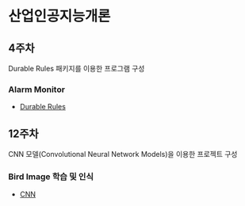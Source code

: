 # **산업인공지능개론** 

## 4주차

Durable Rules 패키지를 이용한 프로그램 구성

### Alarm Monitor

- [Durable Rules](https://github.com/dgyoo-AI/Industrial-AI/tree/main/Programming/산업인공지능개론/4Week-AlarmMonitor)








## 12주차

CNN 모델(Convolutional Neural Network Models)을 이용한 프로젝트 구성

### Bird Image 학습 및 인식

- [CNN](https://github.com/dgyoo-AI/Industrial-AI/tree/main/Programming/산업인공지능개론/12Week)
